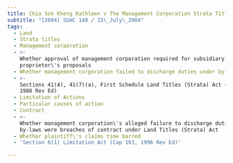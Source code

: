 ```yaml
---
title: Chia Sok Kheng Kathleen v The Management Corporation Strata Title Plan No 669
subtitle: "[2004] SGHC 148 / 15\_July\_2004"
tags:
  - Land
  - Strata titles
  - Management corporation
  - >-
    Whether approval of management corporation required for subsidiary
    proprietor\'s proposals
  - Whether management corporation failed to discharge duties under by-laws
  - >-
    Sections 41(4), 41(7)(a), First Schedule Land Titles (Strata) Act (Cap 158,
    1988 Rev Ed)
  - Limitation of Actions
  - Particular causes of action
  - Contract
  - >-
    Whether management corporation\'s alleged failure to discharge duties under
    by-laws were breaches of contract under Land Titles (Strata) Act
  - Whether plaintiff\'s claims time barred
  - 'Section 6(1) Limitation Act (Cap 163, 1996 Rev Ed)'

---
```


